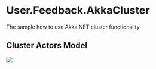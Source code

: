 # User.Feedback.AkkaCluster
The sample how to use Akka.NET cluster functionality
## Cluster Actors Model
![](https://github.com/alexander-mazur/User.Feedback.AkkaCluster/blob/master/User.Feedback%20-%20Cluster%20Actors%20Model.png)
